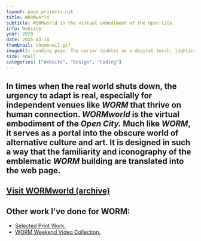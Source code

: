 ```yaml
---
layout: page_projects.njk
title: WORMworld
subtitle: WORMworld is the virtual embodiment of the Open City.
info: Website
year: 2020
date: 2025-03-18
thumbnail: thumbnail.gif
imageAlt: Landing page. The cursor doubles as a digital torch, lighting up spaces in an otherwise dark floorplan. 
size: small
categories: ["Website", "Design", "Coding"]
---
```


##  In times when the real world shuts down, the urgency to adapt is real, especially for independent venues like _WORM_ that thrive on human connection. _WORMworld_ is the virtual embodiment of the _Open City._ Much like _WORM_, it serves as a portal into the obscure world of alternative culture and art. It is designed in such a way that the familiarity and iconography of the emblematic _WORM_ building are translated into the web page.

## [Visit WORMworld (archive)](https://wormworld.hotglue.me/)

## Other work I've done for WORM: 
- [Selected Print Work.](/projects/2021_worm_print)
- [WORM Weekend Video Collection.](/projects/2020_worm_video)